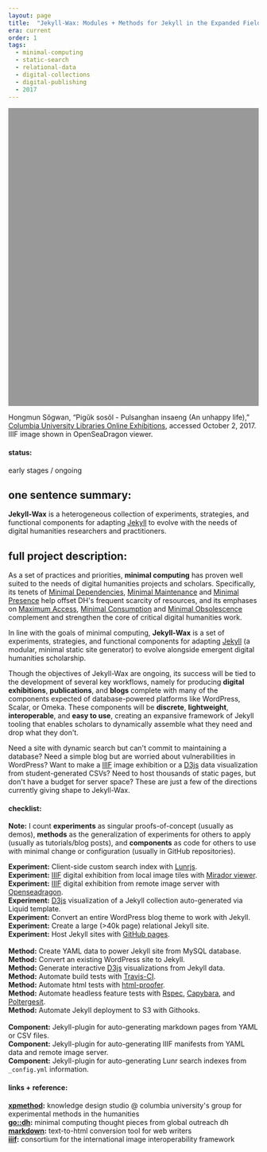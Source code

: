 ```yaml
---
layout: page
title:  "Jekyll-Wax: Modules + Methods for Jekyll in the Expanded Field"
era: current
order: 1
tags:
  - minimal-computing
  - static-search
  - relational-data
  - digital-collections
  - digital-publishing
  - 2017
---
```


<div id="openseadragon1" style="height:600px;background-color:#999;margin:15px 0px 10px 0px;"></div>
<script src="../assets/openseadragon/openseadragon.min.js"></script>

<script type="text/javascript">
    var viewer = OpenSeadragon({
      id: "openseadragon1",
      tileSources: "https://derivativo-1.library.columbia.edu/iiif/2/ldpd:113768/info.json"
    });
</script>
Hongmun Sŏgwan, “Pigŭk sosŏl - Pulsanghan insaeng (An unhappy life),” [Columbia University Libraries Online Exhibitions](https://dlc.library.columbia.edu/catalog/ldpd:113768), accessed October 2, 2017. IIIF image shown in OpenSeaDragon viewer.

#### status:
early stages / ongoing

## __one sentence summary:__

__Jekyll-Wax__ is a heterogeneous collection of experiments, strategies, and functional components for adapting [Jekyll](http://jekyllrb.com) to evolve with the needs of digital humanities researchers and practitioners.

## __full project description:__

As a set of practices and priorities, **minimal computing** has proven well suited to the needs of digital humanities projects and scholars. Specifically, its tenets of [Minimal Dependencies](http://go-dh.github.io/mincomp/thoughts/2016/10/03/tldr#minimal-dependencies), [Minimal Maintenance](http://go-dh.github.io/mincomp/thoughts/2016/10/03/tldr#minimal-maintenance) and [Minimal Presence](http://go-dh.github.io/mincomp/thoughts/2016/10/03/tldr#minimal-presence) help offset DH's frequent scarcity of resources, and its emphases on [Maximum Access](http://go-dh.github.io/mincomp/thoughts/2016/10/03/tldr#maximum-access), [Minimal Consumption](http://go-dh.github.io/mincomp/thoughts/2016/10/03/tldr#minimal-use) and [Minimal Obsolescence](http://go-dh.github.io/mincomp/thoughts/2016/10/03/tldr#minimal-obsolescence) complement and strengthen the core of critical digital humanities work.

In line with the goals of minimal computing, **Jekyll-Wax** is a set of experiments, strategies, and functional components for adapting [Jekyll](http://jekyllrb.com) (a modular, minimal static site generator) to evolve alongside emergent digital humanities scholarship.

Though the objectives of Jekyll-Wax are ongoing, its success will be tied to the development of several key workflows, namely for producing **digital exhibitions**, **publications**, and **blogs** complete with many of the components expected of database-powered platforms like WordPress, Scalar, or Omeka. These components will be **discrete**, **lightweight**, **interoperable**, and **easy to use**, creating an expansive framework of Jekyll tooling that enables scholars to dynamically assemble what they need and drop what they don't.

Need a site with dynamic search but can't commit to maintaining a database? Need a simple blog but are worried about vulnerabilities in WordPress? Want to make a [IIIF](http://iiif.io/) image exhibition or a [D3js](https://d3js.org/) data visualization from student-generated CSVs? Need to host thousands of static pages, but don't have a budget for server space? These are just a few of the directions currently giving shape to Jekyll-Wax.


#### checklist:

**Note:** I count **experiments** as singular proofs-of-concept (usually as demos), **methods** as the generalization of experiments for others to apply (usually as tutorials/blog posts), and **components** as code for others to use with minimal change or configuration (usually in GitHub repositories).

<i class="fa fa-check-square-o" aria-hidden="true"></i>
**Experiment:** Client-side custom search index with [Lunrjs](https://lunrjs.com).
<a href="http://marii.info/historical-photos/" style="border-bottom:none;"><i class="fa fa-flask" aria-hidden="true"></i></a><br>
<i class="fa fa-check-square-o" aria-hidden="true"></i> **Experiment:** [IIIF](http://iiif.io/) digital exhibition from local image tiles with [Mirador viewer](http://projectmirador.org).<br>
<i class="fa fa-check-square-o" aria-hidden="true"></i> **Experiment:** [IIIF](http://iiif.io/) digital exhibition from remote image server with [Openseadragon](https://openseadragon.github.io/).
<a href="http://marii.info/historical-photos/" style="border-bottom:none;"><i class="fa fa-flask" aria-hidden="true"></i></a><br>
<i class="fa fa-check-square-o" aria-hidden="true"></i> **Experiment:** [D3js](https://d3js.org/) visualization of a Jekyll collection auto-generated via Liquid template.
<a href="https://cul.github.io/bunraku-demo/visualize/connected-characters/" style="border-bottom:none;"><i class="fa fa-flask" aria-hidden="true"></i></a><br>
<i class="fa fa-check-square-o" aria-hidden="true"></i> **Experiment:** Convert an entire WordPress blog theme to work with Jekyll.
<a href="https://cul.github.io/ldpd-devlib/" style="border-bottom:none;"><i class="fa fa-flask" aria-hidden="true"></i></a><br>
<i class="fa fa-check-square-o" aria-hidden="true"></i> **Experiment:** Create a large (>40k page) relational Jekyll site.
<a href="https://cul.github.io/bunraku-demo/" style="border-bottom:none;"><i class="fa fa-flask" aria-hidden="true"></i></a><br>
<i class="fa fa-check-square-o" aria-hidden="true"></i> **Experiment:** Host Jekyll sites with [GitHub pages](https://pages.github.com/).
<a href="https://cul.github.io/bunraku-demo/" style="border-bottom:none;"><i class="fa fa-flask" aria-hidden="true"></i></a><br>
<br>
<i class="fa fa-check-square-o" aria-hidden="true"></i> **Method:** Create YAML data to power Jekyll site from MySQL database.
<a href="/notes/the-summer-of-puppets" style="border-bottom:none;"><i class="fa fa-paper-plane-o" aria-hidden="true"></i></a><br>
<i class="fa fa-check-square-o" aria-hidden="true"></i> **Method:** Convert an existing WordPress site to Jekyll.
<a href="/notes/wp-to-jekyll-the-alt-route" style="border-bottom:none;"><i class="fa fa-paper-plane-o" aria-hidden="true"></i></a><br>
<i class="fa fa-check-square-o" aria-hidden="true"></i> **Method:** Generate interactive [D3js](https://d3js.org/) visualizations from Jekyll data.
<a href="/notes/autogenerate-json-for-d3-from-jekyll-collection-data" style="border-bottom:none;"><i class="fa fa-paper-plane-o" aria-hidden="true"></i></a><br>
<i class="fa fa-check-square-o" aria-hidden="true"></i> **Method:** Automate build tests with [Travis-CI](http://travis-ci.org).
<a href="/notes/jekyll-ci" style="border-bottom:none;"><i class="fa fa-paper-plane-o" aria-hidden="true"></i></a><br>
<i class="fa fa-check-square-o" aria-hidden="true"></i> **Method:** Automate html tests with [html-proofer](https://github.com/gjtorikian/html-proofer).
<a href="/notes/jekyll-ci" style="border-bottom:none;"><i class="fa fa-paper-plane-o" aria-hidden="true"></i></a><br>
<i class="fa fa-check-square-o" aria-hidden="true"></i> **Method:** Automate headless feature tests with [Rspec](http://rspec.info/), [Capybara](http://teamcapybara.github.io/capybara/), and [Poltergesit](https://github.com/teampoltergeist/poltergeist).
<a href="/notes/headless-test-dynamic-search" style="border-bottom:none;"><i class="fa fa-paper-plane-o" aria-hidden="true"></i></a><br>
<i class="fa fa-square-o" aria-hidden="true"></i> **Method:** Automate Jekyll deployment to S3 with Githooks.<br>
<br>
<i class="fa fa-check-square-o" aria-hidden="true"></i> **Component:** Jekyll-plugin for auto-generating markdown pages from YAML or CSV files.
<a href="https://github.com/mnyrop/pagemaster" style="border-bottom:none;"><i class="fa fa-github-alt" aria-hidden="true"></i></a><br>
<i class="fa fa-square-o" aria-hidden="true"></i> **Component:** Jekyll-plugin for auto-generating IIIF manifests from YAML data and remote image server.<br>
<i class="fa fa-square-o" aria-hidden="true"></i> **Component:** Jekyll-plugin for auto-generating Lunr search indexes from `_config.yml` information.<br>

#### links + reference:

__[xpmethod](http://xpmethod.plaintext.in):__ knowledge design studio @ columbia university's group for experimental methods in the humanities <br>
__[go::dh](http://go-dh.github.io/mincomp/thoughts/):__ minimal computing thought pieces from global outreach dh<br>
__[markdown](https://daringfireball.net/projects/markdown/):__  text-to-html conversion tool for web writers<br>
__[iiif](http://iiif.io/):__ consortium for the international image interoperability framework<br>
